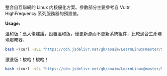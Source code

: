 整合自互聯網的 Linux 内核優化方案。參數部分主要參考自 Vultr HighFrequency 系列服務器的預設值。

**Usage:**

溫和版：應大佬建議，設置溫和版，僅更新源而不更新系統組件，比較適合生產環境服務器。

```bash
bash <(curl -sSL "https://cdn.jsdelivr.net/gh/aoaim/LearnLinux@master/Scripts/LinuxOptimize/optimize_mild.sh")
```

激進版：梭哈！梭哈！

```bash
bash <(curl -sSL "https://cdn.jsdelivr.net/gh/aoaim/LearnLinux@master/Scripts/LinuxOptimize/optimize_aggressive.sh")
```
